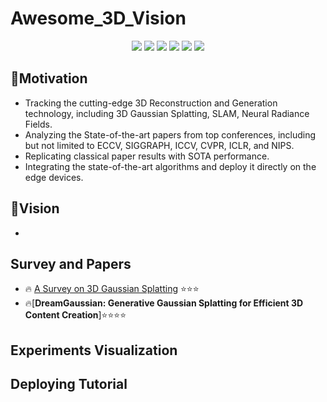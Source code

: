 # Awesome_3D_Vision

<div align='center'>
  <img src=https://cdn.rawgit.com/sindresorhus/awesome/d7305f38d29fed78fa85652e3a63e154dd8e8829/media/badge.svg >
  <img src=https://img.shields.io/github/downloads/MindIntels/Awesome_3D_Vision/total?color=ccf&label=downloads&logo=github&logoColor=lightgrey >
  <img src=https://img.shields.io/github/forks/MindIntels/Awesome_3D_Vision.svg?style=social >
  <img src=https://img.shields.io/github/stars/MindIntels/Awesome_3D_Vision.svg?style=social >
  <img src=https://img.shields.io/github/watchers/MindIntels/Awesome_3D_Vision.svg?style=social >
  <img src=https://img.shields.io/badge/Release-v0.1-brightgreen.svg >
 </div>   

## 📒Motivation
- Tracking the cutting-edge 3D Reconstruction and Generation technology, including 3D Gaussian Splatting, SLAM, Neural Radiance Fields.
- Analyzing the State-of-the-art papers from top conferences, including but not limited to ECCV, SIGGRAPH, ICCV, CVPR, ICLR, and NIPS.
- Replicating classical paper results with SOTA performance.
- Integrating the state-of-the-art algorithms and deploy it directly on the edge devices. 

## 📙Vision
- 

## Survey and Papers 
- 🔥 [A Survey on 3D Gaussian Splatting](https://arxiv.org/abs/2401.03890) ⭐️⭐️⭐
- 🔥[**DreamGaussian: Generative Gaussian Splatting for Efficient 3D Content Creation**]⭐️⭐️⭐️⭐️


## Experiments Visualization



## Deploying Tutorial
